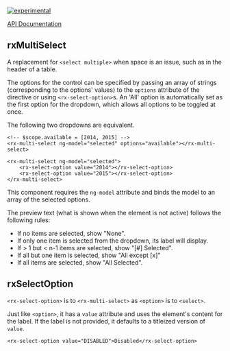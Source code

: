 [![experimental](http://badges.github.io/stability-badges/dist/experimental.svg)](http://github.com/badges/stability-badges)

[API Documentation](ngdocs/index.html#/api/rxMultiSelect)

## rxMultiSelect

A replacement for `<select multiple>` when space is an issue, such as in the header of a table.

The options for the control can be specified by passing an array of strings (corresponding to the options' values) to the `options` attribute of the directive or using `<rx-select-option>`s. An 'All' option is automatically set as the first option for the dropdown, which allows all options to be toggled at once.

The following two dropdowns are equivalent.
```
<!-- $scope.available = [2014, 2015] -->
<rx-multi-select ng-model="selected" options="available"></rx-multi-select>

<rx-multi-select ng-model="selected">
    <rx-select-option value="2014"></rx-select-option>
    <rx-select-option value="2015"></rx-select-option>
</rx-multi-select>
```

This component requires the `ng-model` attribute and binds the model to an array of the selected options.

The preview text (what is shown when the element is not active) follows the following rules:
* If no items are selected, show "None".
* If only one item is selected from the dropdown, its label will display.
* If > 1 but < n-1 items are selected, show "[#] Selected".
* If all but one item is selected, show "All except [x]"
* If all items are selected, show "All Selected".

## rxSelectOption

`<rx-select-option>` is to `<rx-multi-select>` as `<option>` is to `<select>`.

Just like `<option>`, it has a `value` attribute and uses the element's content for the label. If the label is not provided, it defaults to a titleized version of `value`.

```
<rx-select-option value="DISABLED">Disabled</rx-select-option>
```